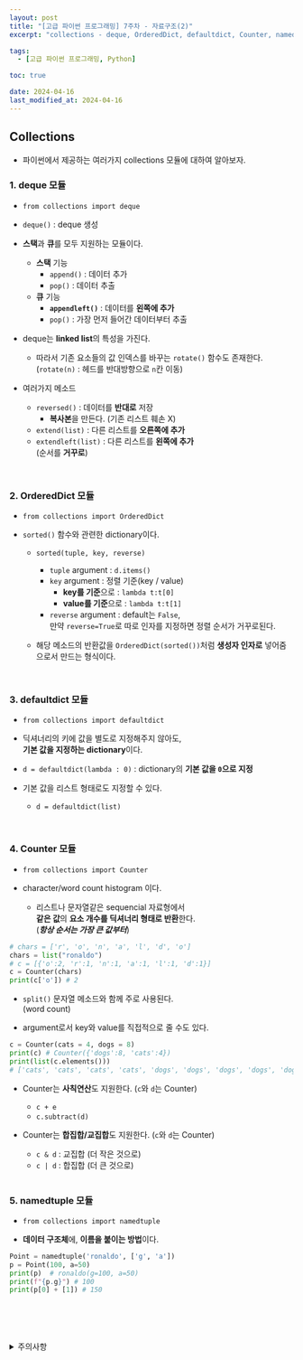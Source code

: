 ```yaml
---
layout: post
title: "[고급 파이썬 프로그래밍] 7주차 - 자료구조(2)"
excerpt: "collections - deque, OrderedDict, defaultdict, Counter, namedtuple"

tags:
  - [고급 파이썬 프로그래밍, Python]

toc: true

date: 2024-04-16
last_modified_at: 2024-04-16
---
```

## Collections
- 파이썬에서 제공하는 여러가지 collections 모듈에 대하여 알아보자.

### 1. deque 모듈
- `from collections import deque`

- `deque()` : deque 생성
- **스택**과 **큐**를 모두 지원하는 모듈이다.  
  - **스택** 기능
    - `append()` : 데이터 추가
    - `pop()` : 데이터 추출
  - **큐** 기능
    - **`appendleft()`** : 데이터를 **왼쪽에 추가**
    - `pop()` : 가장 먼저 들어간 데이터부터 추출

- deque는 **linked list**의 특성을 가진다.  
  - 따라서 기존 요소들의 값 인덱스를 바꾸는 `rotate()` 함수도 존재한다.  
  (`rotate(n)` : 헤드를 반대방향으로 `n`칸 이동)

- 여러가지 메소드
  - `reversed()` : 데이터를 **반대로** 저장
    - **복사본**을 만든다. (기존 리스트 훼손 X)
  - `extend(list)` : 다른 리스트를 **오른쪽에 추가**
  - `extendleft(list)` : 다른 리스트를 **왼쪽에 추가**  
  (순서를 **거꾸로**)  

<br>

### 2. OrderedDict 모듈
- `from collections import OrderedDict`

- `sorted()` 함수와 관련한 dictionary이다.
  - `sorted(tuple, key, reverse)`
    - `tuple` argument : `d.items()`
    - `key` argument : 정렬 기준(key / value)
      - **key를 기준**으로 : `lambda t:t[0]`
      - **value를 기준**으로 : `lambda t:t[1]`
    - `reverse` argument : default는 `False`,  
    만약 `reverse=True`로 따로 인자를 지정하면 정렬 순서가 거꾸로된다.  

  - 해당 메소드의 반환값을 `OrderedDict(sorted())`처럼 **생성자 인자로** 넣어줌으로서 만드는 형식이다.  

    <br>

### 3. defaultdict 모듈
- `from collections import defaultdict`

- 딕셔너리의 키에 값을 별도로 지정해주지 않아도,  
**기본 값을 지정하는 dictionary**이다.  

- `d = defaultdict(lambda : 0)` : dictionary의 **기본 값을 `0`으로 지정**

- 기본 값을 리스트 형태로도 지정할 수 있다.  
  - `d = defaultdict(list)`

<br>

### 4. Counter 모듈
- `from collections import Counter`

- character/word count histogram 이다.  
  - 리스트나 문자열같은 sequencial 자료형에서  
  **같은 값**의 **요소 개수를 딕셔너리 형태로 반환**한다.  
  (***항상 순서는 가장 큰 값부터***)

```python
# chars = ['r', 'o', 'n', 'a', 'l', 'd', 'o']
chars = list("ronaldo")
# c = [{'o':2, 'r':1, 'n':1, 'a':1, 'l':1, 'd':1}]
c = Counter(chars)
print(c['o']) # 2
```

- `split()` 문자열 메소드와 함께 주로 사용된다.  
(word count)

- argument로서 key와 value를 직접적으로 줄 수도 있다.  

```python
c = Counter(cats = 4, dogs = 8)
print(c) # Counter({'dogs':8, 'cats':4})
print(list(c.elements()))
# ['cats', 'cats', 'cats', 'cats', 'dogs', 'dogs', 'dogs', 'dogs', 'dogs', 'dogs', 'dogs', 'dogs']
```

- Counter는 **사칙연산**도 지원한다. (`c`와 `d`는 Counter)
  - `c + e`  
  - `c.subtract(d)`

- Counter는 **합집합/교집합**도 지원한다. (`c`와 `d`는 Counter)
  - `c & d` : 교집합 (더 작은 것으로)
  - `c | d` : 합집합 (더 큰 것으로)  

  <br>

### 5. namedtuple 모듈
- `from collections import namedtuple`

- **데이터 구조체**에, **이름을 붙이는 방법**이다.  

```python
Point = namedtuple('ronaldo', ['g', 'a'])
p = Point(100, a=50)
print(p)  # ronaldo(g=100, a=50)
print(f"{p.g}") # 100
print(p[0] + [1]) # 150
```

<br>
<br>
<br>
<br>
<details>
<summary>주의사항</summary>
<div markdown="1">

이 포스팅은 강원대학교 최미정 교수님의 고급파이썬프로그래밍 수업을 들으며 내용을 정리 한 것입니다.  
수업 내용에 대한 저작권은 교수님께 있으니,  
다른 곳으로의 무분별한 내용 복사를 자제해 주세요.

</div>
</details> 